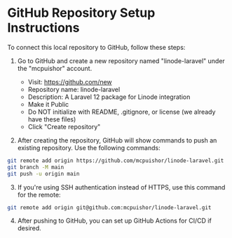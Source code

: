# GitHub Repository Setup Instructions

To connect this local repository to GitHub, follow these steps:

1. Go to GitHub and create a new repository named "linode-laravel" under the "mcpuishor" account.
   - Visit: https://github.com/new
   - Repository name: linode-laravel
   - Description: A Laravel 12 package for Linode integration
   - Make it Public
   - Do NOT initialize with README, .gitignore, or license (we already have these files)
   - Click "Create repository"

2. After creating the repository, GitHub will show commands to push an existing repository. Use the following commands:

```bash
git remote add origin https://github.com/mcpuishor/linode-laravel.git
git branch -M main
git push -u origin main
```

3. If you're using SSH authentication instead of HTTPS, use this command for the remote:

```bash
git remote add origin git@github.com:mcpuishor/linode-laravel.git
```

4. After pushing to GitHub, you can set up GitHub Actions for CI/CD if desired.
